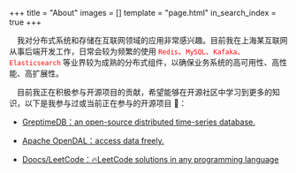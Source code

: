 +++
title = "About"
images = []
template = "page.html"
in_search_index = true
+++

&#x2003;我对分布式系统和存储在互联网领域的应用非常感兴趣。目前我在上海某互联网从事后端开发工作，日常会较为频繁的使用 <font color='red'>`Redis`、`MySQL`、`Kafaka`、`Elasticsearch`</font> 等业界较为成熟的分布式组件，以确保业务系统的高可用性、高性能、高扩展性。

&#x2003;目前我正在积极参与开源项目的贡献，希望能够在开源社区中学习到更多的知识，以下是我参与过或当前正在参与的开源项目 🔨：

- [GreptimeDB：an open-source distributed time-series database.](https://github.com/GreptimeTeam/greptimedb/pulls?q=is%3Apr+author%3Aifmagic+is%3Aclosed)

- [Apache OpenDAL：access data freely.](https://github.com/apache/opendal/pulls?q=is%3Apr+author%3Aifmagic+is%3Aclosed)

- [Doocs/LeetCode：🔥LeetCode solutions in any programming language](https://github.com/doocs/leetcode/pulls?q=is%3Apr+author%3Aifmagic+is%3Aclosed)

